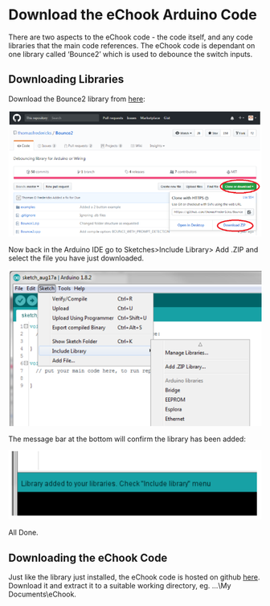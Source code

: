 # Download the eChook Arduino Code

There are two aspects to the eChook code - the code itself, and any code libraries that the main code references. The eChook code is dependant on one library called ‘Bounce2’ which is used to debounce the switch inputs.

## Downloading Libraries

Download the Bounce2 library from [here](https://github.com/thomasfredericks/Bounce2):

![](<../.gitbook/assets/Screenshot from 2017-11-29 21-06-31.png>)

Now back in the Arduino IDE go to Sketches>Include Library> Add .ZIP and select the file you have just downloaded.

![](<../.gitbook/assets/Screenshot from 2017-11-29 21-08-09.png>)

The message bar at the bottom will confirm the library has been added:

![](<../.gitbook/assets/Screenshot from 2017-11-29 21-12-24.png>)

All Done.

## Downloading the eChook Code

Just like the library just installed, the eChook code is hosted on github [here](https://github.com/eChook/eChook-Arduino-Nano). Download it and extract it to a suitable working directory, eg. …\My Documents\eChook.
